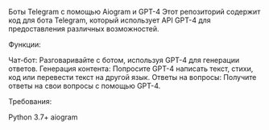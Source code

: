 Боты Telegram с помощью Aiogram и GPT-4
Этот репозиторий содержит код для бота Telegram, который использует API GPT-4 для предоставления различных возможностей.

Функции:

Чат-бот: Разговаривайте с ботом, используя GPT-4 для генерации ответов.
Генерация контента: Попросите GPT-4 написать текст, стихи, код или перевести текст на другой язык.
Ответы на вопросы: Получите ответы на свои вопросы с помощью GPT-4.

Требования:

Python 3.7+
aiogram
